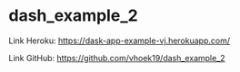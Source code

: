 # dash_example_2

Link Heroku:
https://dask-app-example-vj.herokuapp.com/

Link GitHub:
https://github.com/vhoek19/dash_example_2
